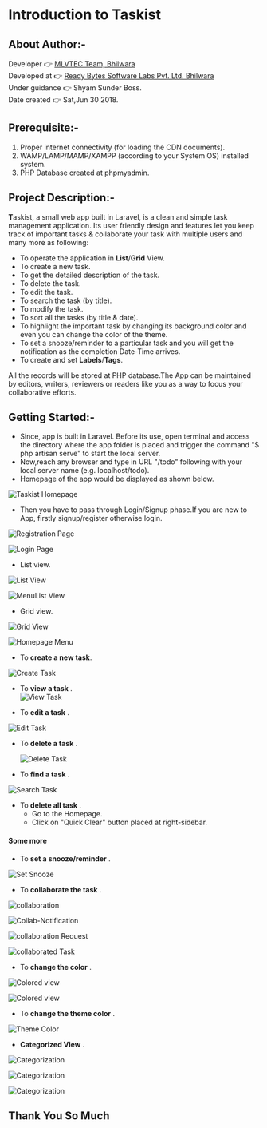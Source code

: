 # Introduction to Taskist
  
  
## About Author:-

Developer	:point_right: [MLVTEC Team, Bhilwara](http://www.mlvti.ac.in/)  
Developed at :point_right: [Ready Bytes Software Labs Pvt. Ltd. Bhilwara](https://readybytes.in/company)    
Under guidance :point_right: Shyam Sunder Boss.  
Date created :point_right: Sat,Jun 30 2018.  

## Prerequisite:-

1. Proper internet connectivity (for loading the CDN documents). 
2. WAMP/LAMP/MAMP/XAMPP (according to your System OS) installed system.
3. PHP Database created at phpmyadmin.

## Project Description:-

**T**askist, a small web app built in Laravel, is a clean and simple task management application. Its user friendly design and features let you keep track of important tasks & collaborate your task with multiple users and many more as following:
 * To operate the application in **List**/**Grid** View. 
 * To create a new task.  
 * To get the detailed description of the task.  
 * To delete the task.  
 * To edit the task.  
 * To search the task (by title).  
 * To modify the task.  
 * To sort all the tasks (by title & date).  
 * To highlight the important task by changing its background color and even you can change the color of the theme.  
 * To set a snooze/reminder to a particular task and you will get the notification as the completion Date-Time arrives.  
 * To create and set **Labels**/**Tags**.
 
  
All the records will be stored at PHP database.The App can be maintained by editors, writers, reviewers or readers like you as a way to focus your collaborative efforts.
## Getting Started:-  

* Since, app is built in Laravel. Before its use, open terminal and access the directory 
             where the app folder is placed and trigger the command "$ php artisan serve" to start the local server.  
* Now,reach any browser and type in URL "/todo" following with your local server name (e.g. localhost/todo).  
* Homepage of the app would be displayed as shown below.  

![Taskist Homepage](https://github.com/Rajs0ni/Taskist/blob/master/screenshots/Home.png)  

* Then you have to pass through Login/Signup phase.If you are new to App, firstly signup/register otherwise login. 

![Registration Page](https://github.com/Rajs0ni/Taskist/blob/master/screenshots/register.png)  

![Login Page](https://github.com/Rajs0ni/Taskist/blob/master/screenshots/login.png)  

* List view.  
 
 ![List View](https://github.com/Rajs0ni/Taskist/blob/master/screenshots/listview.png)  
 
 ![MenuList View](https://github.com/Rajs0ni/Taskist/blob/master/screenshots/menu.png)  
 
 * Grid view.  
 
 ![Grid View](https://github.com/Rajs0ni/Taskist/blob/master/screenshots/gridview.png)  
 
 ![Homepage Menu](https://github.com/Rajs0ni/Taskist/blob/master/screenshots/Home2.png)  
 
* To __create a new task__.  
      
 ![Create Task](https://github.com/Rajs0ni/Taskist/blob/master/screenshots/create.png)  
 
* To __view a task__ .  
  ![View Task](https://github.com/Rajs0ni/Taskist/blob/master/screenshots/viewtask.png)  
 
 * To __edit a task__ .   
    
  ![Edit Task](https://github.com/Rajs0ni/Taskist/blob/master/screenshots/Edit%20.png)  

* To __delete a task__ .  
     
  ![Delete Task](https://github.com/Rajs0ni/Taskist/blob/master/screenshots/viewtask.png)  
  
 * To __find a task__ .  
  
  ![Search Task](https://github.com/Rajs0ni/Taskist/blob/master/screenshots/search.png)  
 
 * To __delete all task__ .  
     * Go to the Homepage.  
     * Click on "Quick Clear" button placed at right-sidebar.  
 
 #### Some more  
* To __set a snooze/reminder__ .

 ![Set Snooze](https://github.com/Rajs0ni/Taskist/blob/master/screenshots/addsnooze.png)  

* To __collaborate the task__ .  
 
 ![collaboration](https://github.com/Rajs0ni/Taskist/blob/master/screenshots/collaboration.png)  
 
 ![Collab-Notification](https://github.com/Rajs0ni/Taskist/blob/master/screenshots/collaborationAlert.png)  
 
 ![collaboration Request](https://github.com/Rajs0ni/Taskist/blob/master/screenshots/Collabrequest.png)  
  
 ![collaborated Task](https://github.com/Rajs0ni/Taskist/blob/master/screenshots/collaboratedView.png)  
 
 
 * To __change the color__ . 
 
 ![Colored view](https://github.com/Rajs0ni/Taskist/blob/master/screenshots/changecolor.png)  
 
 ![Colored view](https://github.com/Rajs0ni/Taskist/blob/master/screenshots/changeColor.png)  
 
 
 * To __change the theme color__ . 
 
  ![Theme Color](https://github.com/Rajs0ni/Taskist/blob/master/screenshots/changeTheme.png)  
  
  * __Categorized View__ .
  
  ![Categorization](https://github.com/Rajs0ni/Taskist/blob/master/screenshots/categorize.png) 
  
  ![Categorization](https://github.com/Rajs0ni/Taskist/blob/master/screenshots/categorize2.png) 
  
  ![Categorization](https://github.com/Rajs0ni/Taskist/blob/master/screenshots/categorize3.png) 
  
  Thank You So Much  
  ---

